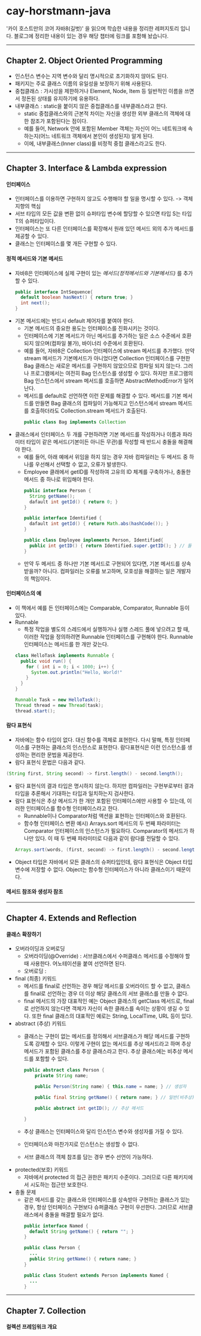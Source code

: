 # cay-horstmann-java
'카이 호스트만의 코어 자바8(길벗)' 을 읽으며 학습한 내용을 정리한 레퍼지토리 입니다. 블로그에 정리한 내용이 있는 경우 해당 챕터에 링크를 포함해 놨습니다.
***
## Chapter 2. Object Oriented Programming
- 인스턴스 변수는 지역 변수와 달리 명시적으로 초기화하지 않아도 된다.
- 패키지는 주로 클래스 이름의 유일성을 보장하기 위해 사용된다.
- 중첩클래스 : 가시성을 제한하거나 Element, Node, Item 등 일반적인 이름을 쓰면서 정돈된 상태를 유지하기에 유용하다.
- 내부클래스 : static을 붙이지 않은 중첩클래스를 내부클래스라고 한다.
  - static 중첩클래스와의 근본적 차이는 자신을 생성한 외부 클래스의 객체에 대한 참조가 포함된다는 점이다. 
  - 예를 들어, Network 안에 포함된 Member 객체는 자신이 어느 네트워크에 속하는지(어느 네트워크 객체에서 본인이 생성된지) 알게 된다.
  - 이에, 내부클래스(Inner class)를 비정적 중첩 클래스라고도 한다.
***
## Chapter 3. Interface & Lambda expression
#### 인터페이스
- 인터페이스를 이용하면 구현하지 않고도 수행해야 할 일을 명시할 수 있다. -> 객체 지향의 핵심
- 서브 타입의 모든 값을 변환 없이 슈퍼타입 변수에 할당할 수 있으면 타입 S는 타입 T의 슈퍼타입이다.
- 인터페이스는 또 다른 인터페이스를 확장해서 원래 있던 메서드 외의 추가 메서드를 제공할 수 있다.
- 클래스는 인터페이스를 몇 개든 구현할 수 있다.
#### 정적 메서드와 기본 메서드
- 자바8은 인터페이스에 실제 구현이 있는 *메서드(정적메서드와 기본메서드)* 를 추가할 수 있다.
  ```java
  public interface IntSequence{
    default boolean hasNext() { return true; }
    int next();
  } 
  ```
- 기본 메서드에는 반드시 default 제어자를 붙여야 한다.
  - 기본 메서드의 중요한 용도는 인터페이스를 진화시키는 것이다. 
  - 인터페이스에 기본 메서드가 아닌 메서드를 추가하는 일은 소스 수준에서 호환되지 않으며(컴파일 불가), 바이너리 수준에서 호환된다.
  - 예를 들어, 자바8은 Collection 인터페이스에 stream 메서드를 추가했다. 만약 stream 메서드가 기본메서드가 아니었다면 Collection 인터페이스를 구현한 Bag 클래스는 새로운 메서드를 구현하지 않았으므로 컴파일 되지 않는다. 그러나 프로그램에서는 여전히 Bag 인스턴스를 생성할 수 있다. 하지만 프로그램의 Bag 인스턴스에서 stream 메서드를 호출하면 AbstractMethodError가 일어난다.
  - 메서드를 default로 선언하면 이런 문제를 해결할 수 있다. 메서드를 기본 메서드를 만들면 Bag 클래스의 컴파일이 가능해지고 인스턴스에서 stream 메서드를 호출하더라도 Collection.stream 메서드가 호출된다.
    ```java
    public class Bag implements Collection
    ```
- 클래스에서 인터페이스 두 개를 구현하려면 기본 메서드를 작성하거나 이름과 파라미터 타입이 같은 메서드(기본이든 아니든 무관)를 작성할 때 반드시 충돌을 해결해야 한다.
  - 예를 들어, 아래 예에서 위임을 하지 않는 경우 자바 컴파일러는 두 메서드 중 하나를 우선해서 선택할 수 없고, 오류가 발생한다.
  - Employee 클래에서 getID를 작성하여 고유의 ID 체계를 구축하거나, 충돌한 메서드 중 하나로 위임해야 한다.
    ```java
    public interface Person {
      String getName();
      dafault int getId() { return 0; }
    }

    public interface Identified {
      dafault int getId() { return Math.abs(hashCode()); }
    }

    public class Employee implements Person, Identified{
      public int getID() { return Identified.super.getID(); } // 둘 중 하나로 위임하여 해결 가능
    }
    ```
  - 만약 두 메서드 중 하나만 기본 메서드로 구현되어 있다면, 기본 메서드를 상속 받을까? 아니다. 컴파일러는 오류를 보고하며, 모호성을 해결하는 일은 개발자의 책임이다.
#### 인터페이스의 예
- 이 책에서 예를 든 인터페이스에는 Comparable, Comparator, Runnable 등이 있다.
- Runnable
  - 특정 작업을 별도의 스레드에서 실행하거나 실행 스레드 풀에 넣으려고 할 때, 이러한 작업을 정의하려면 Runnable 인터페이스를 구현해야 한다. Runnable 인터페이스는 메서드를 한 개만 갖는다.
  ```java
  class HelloTask implements Runnable {
    public void run() {
      for ( int i = 0; i < 1000; i++) {
        System.out.println("Hello, World!"
      }
    }
  }
  
  Runnable Task = new HelloTask();
  Thread thread = new Thread(task);
  thread.start();
  ```
#### 람다 표현식
- 자바에는 함수 타입이 없다. 대신 함수를 객체로 표현한다. 다시 말해, 특정 인터페이스를 구현하는 클래스의 인스턴스로 표현한다. 람다표현식은 이런 인스턴스를 생성하는 편리한 문법을 제공한다.
- 람다 표현식 문법은 다음과 같다.
```java
(String first, String second) -> first.length() - second.length();
```
- 람다 표현식의 결과 타입은 명시하지 않는다. 하지만 컴파일러는 구현부로부터 결과 타입을 추론해서 기대하는 타입과 일치하는지 검사한다.
- 람다 표현식은 추상 메서드가 한 개만 포함된 인터페이스에만 사용할 수 있는데, 이러한 인터페이스를 함수형 인터페이스라고 한다.
  - Runnable이나 Comparator처럼 액션을 표현하는 인터페이스와 호환된다.
  - 함수형 인터페이스 변환 예시) Arrays.sort 메서드의 두 번째 파라미터는 Comparator 인터페이스의 인스턴스가 필요하다. Comparator의 메서드가 하나만 있다. 이 때 두 번째 파라미터로 다음과 같이 람다를 전달할 수 있다.
  ```java
  Arrays.sort(words, (first, second) -> first.length() - second.length());
  ```
- Object 타입은 자바에서 모든 클래스의 슈퍼타입인데, 람다 표현식은 Object 타입 변수에 저장할 수 없다. Object는 함수형 인터페이스가 아니라 클래스이기 때문이다.
#### 메서드 참조와 생성자 참조


***
## Chapter 4. Extends and Reflection
#### 클래스 확장하기
- 오버라이딩과 오버로딩
    - 오버라이딩(@Override) : 서브클래스에서 수퍼클래스 메서드를 수정해야 할 때 사용한다. 어노테이션을 붙여 선언하면 된다.
    - 오버로딩 :
- final (최종) 키워드
    - 메서드를 final로 선언하는 경우 해당 메서드를 오버라이드 할 수 없고, 클래스를 final로 선언하는 경우 더 이상 해당 클래스의 서브 클래스를 만들 수 없다.
    - final 메서드의 가장 대표적인 예는 Object 클래스의 getClass 메서드로, final로 선언하지 않는다면 객체가 자신이 속한 클래스를 속이는 상황이 생길 수 있다. 또한 final 클래스의 대표적인 예로는 String, LocalTime, URL 등이 있다.
- abstract (추상) 키워드
    - 클래스는 구현이 없는 메서드를 정의해서 서브클래스가 해당 메서드를 구현하도록 강제할 수 있다. 이렇게 구현이 없는 메서드를 추상 메서드라고 하며 추상 메서드가 포함된 클래스를 추상 클래스라고 한다. 추상 클래스에는 비추상 메서드를 포함할 수 있다.
        
        ```java
        public abstract class Person {
        	private String name;
        
        	public Person(String name) { this.name = name; } // 생성자
        
        	public final String getName() { return name; } // 일반(비추상) 메서드
        
        	public abstract int getID(); // 추상 메서드
        
        }
        ```
        
    - 추상 클래스는 인터페이스와 달리 인스턴스 변수와 생성자를 가질 수 있다.
    - 인터페이스와 마찬가지로 인스턴스는 생성할 수 없다.
    - 서브 클래스의 객체 참조를 담는 경우 변수 선언이 가능하다.
- protected(보호) 키워드
    - 자바에서 protected 의 접근 권한은 패키지 수준이다. 그러므로 다른 패키지에서 시도하는 접근만 보호한다.
- 충돌 문제
    - 같은 메서드를 갖는 클래스와 인터페이스를 상속받아 구현하는 클래스가 있는 경우, 항상 인터페이스 구현보다 슈퍼클래스 구현이 우선한다. 그러므로 서브클래스에서 충돌을 해결할 필요가 없다.
        ```java
        public interface Named {
          default String getName() { return ""; }
        }
        
        public class Person {
          ...
          public String getName() { return name; }
        }
        
        public class Student extends Person implements Named {
          ...
        }
        ```




***
## Chapter 7. Collection
#### 컬렉션 프레임워크 개요

